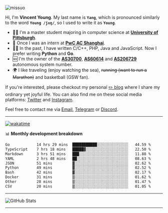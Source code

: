 <p align="left"> <img src="https://komarev.com/ghpvc/?username=missuo&label=Profile%20views&color=0e75b6&style=flat" alt="missuo" /> </p>


Hi, I'm **Vincent Young**. My last name is **`Yang`**, which is pronounced similarly to the word **`Young /jʌŋ/`**, so I used to write it as **`Young`**. 

-  👨‍🎓 I'm a master student majoring in computer science at [**University of Pittsburgh**](https://www.pitt.edu).
-  💼 Once I was an intern at **[PwC AC Shanghai](https://www.linkedin.com/company/pwc-ac-shanghai/)**.
-  👨‍💻 In the past, I have written C/C++, PHP, Java and JavaScript. Now I prefer writing **Python** and **Go**.
-  🆕 I'm the owner of the **[AS30700](https://bgp.tools/as/30700)**, **[AS60614](https://bgp.tools/as/60614)** and **[AS206729](https://bgp.tools/as/206729)** autonomous system number.
-  🌍 I like traveling (enjoy watching the sea), ~~running (want to run a Marathon)~~ and basketball (GSW fan).

If you're interested, please checkout my personal [✏️ blog](https://missuo.me/) where I share my ordinary yet joyful life. You can also find me on these social media platforms: [Twitter](https://twitter.com/m1ssuo) and [Instagram](https://www.instagram.com/missuo.me).

Feel free to contact me via <a href="mailto:me@owo.nz">Email</a>, [Telegram](https://t.me/missuo) or [Discord](https://discordapp.com/users/missuo#7448).

-------

[![wakatime](https://wakatime.com/badge/user/c13cd961-40ca-417a-afb6-1f9ea8ac295c.svg)](https://wakatime.com/@missuo)

📊 **Monthly development breakdown**
<!--START_SECTION:waka-->

```txt
Go            14 hrs 29 mins  ███████████░░░░░░░░░░░░░░   44.59 %
TypeScript    7 hrs 18 mins   █████▓░░░░░░░░░░░░░░░░░░░   22.50 %
Markdown      3 hrs 51 mins   ███░░░░░░░░░░░░░░░░░░░░░░   11.88 %
YAML          2 hrs 48 mins   ██░░░░░░░░░░░░░░░░░░░░░░░   08.63 %
JSON          51 mins         ▓░░░░░░░░░░░░░░░░░░░░░░░░   02.62 %
Python        49 mins         ▓░░░░░░░░░░░░░░░░░░░░░░░░   02.52 %
Bash          42 mins         ▓░░░░░░░░░░░░░░░░░░░░░░░░   02.17 %
Docker        31 mins         ▒░░░░░░░░░░░░░░░░░░░░░░░░   01.62 %
Other         28 mins         ▒░░░░░░░░░░░░░░░░░░░░░░░░   01.47 %
CSV           20 mins         ▒░░░░░░░░░░░░░░░░░░░░░░░░   01.05 %
```

<!--END_SECTION:waka-->

-------

![GitHub Stats](https://github-readme-stats-opal-alpha-76.vercel.app/api?username=missuo&show_icons=true&theme=transparent)

-------

